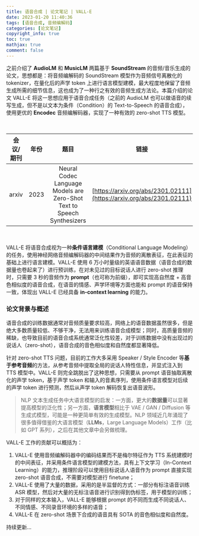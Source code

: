 ```yaml
---
title: 语音合成 | 论文笔记 | VALL-E
date: 2023-01-20 11:40:36
tags: [语音合成, 音频编解码]
categories: [论文笔记]
copyright_info: true
toc: true
mathjax: true
comment: false
---
```


之前介绍了 **AudioLM** 和 **MusicLM** 两篇基于 **SoundStream** 的音频/音乐生成的论文，思想都是：将音频编解码的 SoundStream 模型作为音频信号离散化的 tokenizer，在量化后的声学 token 上进行语言模型建模，最大程度地保留了音频生成所需的细节信息，这也成为了一种行之有效的音频生成方法论。本篇介绍的论文 VALL-E 将这一思想应用于语音合成任务（之前的 AudioLM 也可以做语音的续写生成，但不是以文本为条件（Condition）的 Text-to-Speech 的语音合成），使用更优的 **Encodec** 音频编解码器，实现了一种有效的 zero-shot TTS 模型。

<br>

| 会议/期刊 | 年份 | 题目 | 链接 |
| :---: | :---: | :---: | :---: |
| arxiv | 2023 | Neural Codec Language Models are Zero-Shot Text to Speech Synthesizers | [https://arxiv.org/abs/2301.02111](https://arxiv.org/abs/2301.02111) |

<br>

VALL-E 将语音合成视为一种**条件语言建模**（Conditional Language Modeling）的任务，使用神经网络音频编解码器的中间结果作为音频的离散表征，在此表征的基础上进行语言建模。VALL-E 使用 6 万小时量级的英语语音数据（语音合成的数据量也卷起来了）进行预训练，在对未见过的目标说话人进行 zero-shot 推理时，只需要 3 秒的音频作为 **prompt**（也可称为前缀），即可实现高自然度 + 高音色相似度的语音合成，在语音的情感、声学环境等方面也能和 prompt 的语音保持一致，体现出 VALL-E 已经具备 **in-context learning** 的能力。


### 论文背景与概述

语音合成的训练数据通常对音频质量要求较高，网络上的语音数据虽然很多，但是绝大多数质量较低、不够干净，无法用来训练语音合成模型；同时，高质量音频的稀缺，也导致目前的语音合成系统通常泛化性较差，对于训练数据中没有出现过的说话人（zero-shot），语音合成的音色相似度和自然度都显著降低。

针对 zero-shot TTS 问题，目前的工作大多采用 Speaker / Style Encoder 等**基于参考音频**的方法，从参考音频中提取全局的说话人特性信息，并显式注入到 TTS 模型中。VALL-E 则完全跳脱出了这种思想，只需要从 prompt 语音抽取离散化的声学 token，基于声学 token 和输入的音素序列，使用条件语言模型对后续的声学 token 进行预测，然后从声学 token 解码恢复出语音波形。

> NLP 文本生成任务中大语言模型的启发：一方面，更大的**数据量**可以显著提高模型的泛化性；另一方面，**语言模型**相比于 VAE / GAN / Diffusion 等生成式模型，可能是一种更简单有效的生成模型。NLP 领域近几年涌现了很多值得借鉴的大语言模型（**LLMs**，Large Language Models）工作（比如 GPT 系列），之后在其他文章中会另做梳理。


VALL-E 工作的贡献可以概括为：
1. VALL-E 使用音频编解码器中的编码结果而不是梅尔特征作为 TTS 系统建模时的中间表征，并采用条件语言模型的建模方法，具有上下文学习（In-Context Learning）的能力，推理阶段可以使用目标说话人语音作为 prompt 直接实现 zero-shot 语音合成，不需要对模型进行 finetune；
2. VALL-E 使用了大量的数据，采用的是半监督的方式：一部分有标注语音训练 ASR 模型，然后对大量的无标注语音进行识别得到伪标签，用于模型的训练；
3. 对于同样的文本输入，VALL-E 能够根据 prompt 的不同而生成不同说话人、不同情感、不同录音环境的多样的语音；
4. VALL-E 在 zero-shot 场景下合成的语音具有 SOTA 的音色相似度和自然度。


持续更新...









